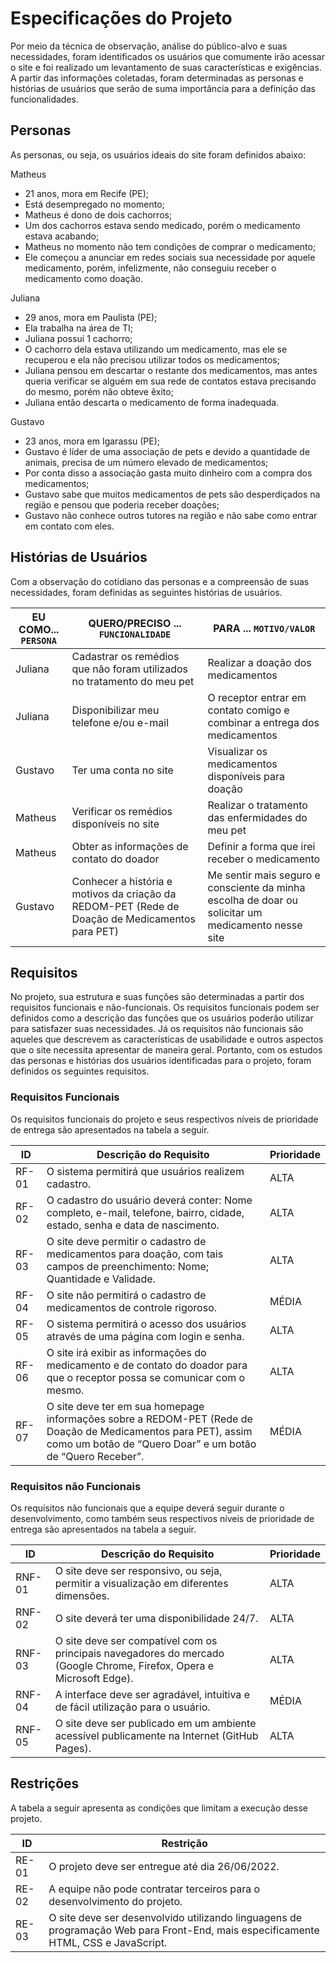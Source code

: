 # Especificações do Projeto

Por meio da técnica de observação, análise do público-alvo e suas necessidades, foram identificados os usuários que comumente irão acessar o site e foi realizado um levantamento de suas características e exigências.
A partir das informações coletadas, foram determinadas as personas e histórias de usuários que serão de suma importância para a definição das funcionalidades.
## Personas

As personas, ou seja, os usuários ideais do site foram definidos abaixo:

Matheus

- 21 anos, mora em Recife (PE);
- Está desempregado no momento;
- Matheus é dono de dois cachorros;
- Um dos cachorros estava sendo medicado, porém o medicamento estava acabando;
- Matheus no momento não tem condições de comprar o medicamento;
- Ele começou a anunciar em redes sociais sua necessidade por aquele medicamento, porém, infelizmente, não conseguiu receber o medicamento como doação.

Juliana

- 29 anos, mora em Paulista (PE);
- Ela trabalha na área de TI;
- Juliana possui 1 cachorro;
- O cachorro dela estava utilizando um medicamento, mas ele se recuperou e ela não precisou utilizar todos os medicamentos;
- Juliana pensou em descartar o restante dos medicamentos, mas antes queria verificar se alguém em sua rede de contatos estava precisando do mesmo, porém não obteve êxito;
- Juliana então descarta o medicamento de forma inadequada.

Gustavo

- 23 anos, mora em Igarassu (PE);
- Gustavo é líder de uma associação de pets e devido a quantidade de animais, precisa de um número elevado de medicamentos;
- Por conta disso a associação gasta muito dinheiro com a compra dos medicamentos;
- Gustavo sabe que muitos medicamentos de pets são desperdiçados na região e pensou que poderia receber doações;
- Gustavo não conhece outros tutores na região e não sabe como entrar em contato com eles.

## Histórias de Usuários

Com a observação do cotidiano das personas e a compreensão de suas necessidades, foram definidas as seguintes histórias de usuários.

|EU COMO... `PERSONA`| QUERO/PRECISO ... `FUNCIONALIDADE` |PARA ... `MOTIVO/VALOR`                 |
|--------------------|------------------------------------|----------------------------------------|
|Juliana   | Cadastrar os remédios que não foram utilizados no tratamento do meu pet | Realizar a doação dos medicamentos |
|Juliana   | Disponibilizar meu telefone e/ou e-mail | O receptor entrar em contato comigo e combinar a entrega dos medicamentos |
|Gustavo   | Ter uma conta no site | Visualizar os medicamentos disponíveis para doação |
|Matheus   | Verificar os remédios disponíveis no site | Realizar o tratamento das enfermidades do meu pet |
|Matheus   | Obter as informações de contato do doador  | Definir a forma que irei receber o medicamento |
|Gustavo   | Conhecer a história e motivos da criação da REDOM-PET (Rede de Doação de Medicamentos para PET) | Me sentir mais seguro e consciente da minha escolha de doar ou solicitar um medicamento nesse site |

## Requisitos

No projeto, sua estrutura e suas funções são determinadas a partir dos requisitos funcionais e não-funcionais.
Os requisitos funcionais podem ser definidos como a descrição das funções que os usuários poderão utilizar para satisfazer suas necessidades. Já os requisitos não funcionais são aqueles que descrevem as características de usabilidade e outros aspectos que o site necessita apresentar de maneira geral.
Portanto, com os estudos das personas e histórias dos usuários identificadas para o projeto, foram definidos os seguintes requisitos.

### Requisitos Funcionais

Os requisitos funcionais do projeto e seus respectivos níveis de prioridade de entrega são apresentados na tabela a seguir.

|ID    | Descrição do Requisito  | Prioridade |
|------|-----------------------------------------|----|
|RF-01| O sistema permitirá que usuários realizem cadastro. | ALTA |
|RF-02| O cadastro do usuário deverá conter: Nome completo, e-mail, telefone, bairro, cidade, estado, senha e data de nascimento. | ALTA |
|RF-03| O site deve permitir o cadastro de medicamentos para doação, com tais campos de preenchimento: Nome; Quantidade e Validade. | ALTA |
|RF-04| O site não permitirá o cadastro de medicamentos de controle rigoroso. | MÉDIA |
|RF-05| O sistema permitirá o acesso dos usuários através de uma página com login e senha. | ALTA |
|RF-06| O site irá exibir as informações do medicamento e de contato do doador para que o receptor possa se comunicar com o mesmo. | ALTA |
|RF-07| O site deve ter em sua homepage informações sobre a REDOM-PET (Rede de Doação de Medicamentos para PET), assim como um botão de “Quero Doar” e um botão de “Quero Receber”. | MÉDIA |

### Requisitos não Funcionais

Os requisitos não funcionais que a equipe deverá seguir durante o desenvolvimento, como também seus respectivos níveis de prioridade de entrega são apresentados na tabela a seguir.

|ID     | Descrição do Requisito  |Prioridade |
|-------|-------------------------|----|
|RNF-01 | O site deve ser responsivo, ou seja, permitir a visualização em diferentes dimensões. | ALTA |
|RNF-02 | O site deverá ter uma disponibilidade 24/7. |  ALTA |
|RNF-03 | O site deve ser compatível com os principais navegadores do mercado (Google Chrome, Firefox, Opera e Microsoft Edge). | ALTA |
|RNF-04 | A interface deve ser agradável, intuitiva e de fácil utilização para o usuário. |  MÉDIA |
|RNF-05 | O site deve ser publicado em um ambiente acessível publicamente na Internet (GitHub Pages). | ALTA |


## Restrições

A tabela a seguir apresenta as condições que limitam a execução desse projeto.

|ID| Restrição                                             |
|--|-------------------------------------------------------|
|RE-01 | O projeto deve ser entregue até dia 26/06/2022. |
|RE-02 | A equipe não pode contratar terceiros para o desenvolvimento do projeto. |
|RE-03 | O site deve ser desenvolvido utilizando linguagens de programação Web para Front-End, mais especificamente HTML, CSS e JavaScript. |

